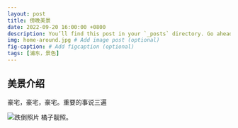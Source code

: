 ```yaml
---
layout: post
title: 傍晚美景
date: 2022-09-20 16:00:00 +0800
description: You’ll find this post in your `_posts` directory. Go ahead and edit it and re-build the site to see your changes. # Add post description (optional)
img: home-around.jpg # Add image post (optional)
fig-caption: # Add figcaption (optional)
tags: [浦东，景色]
---
```


## 美景介绍

豪宅，豪宅，豪宅。重要的事说三遍

![跌倒照片]({{site.baseurl}}/assets/img/juzi.jpeg)
橘子靓照。
